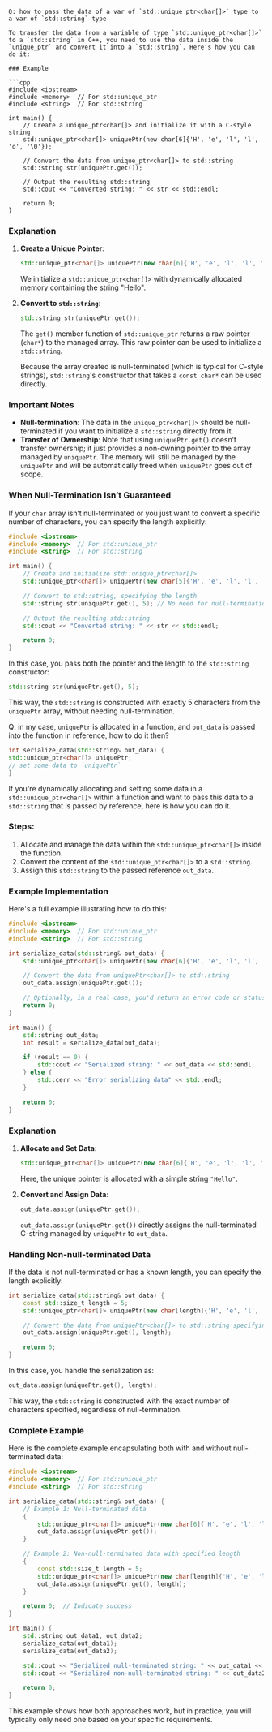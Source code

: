 ```
Q: how to pass the data of a var of `std::unique_ptr<char[]>` type to a var of `std::string` type

To transfer the data from a variable of type `std::unique_ptr<char[]>` to a `std::string` in C++, you need to use the data inside the `unique_ptr` and convert it into a `std::string`. Here's how you can do it:

### Example

```cpp
#include <iostream>
#include <memory>  // For std::unique_ptr
#include <string>  // For std::string

int main() {
    // Create a unique_ptr<char[]> and initialize it with a C-style string
    std::unique_ptr<char[]> uniquePtr(new char[6]{'H', 'e', 'l', 'l', 'o', '\0'});

    // Convert the data from unique_ptr<char[]> to std::string
    std::string str(uniquePtr.get());

    // Output the resulting std::string
    std::cout << "Converted string: " << str << std::endl;

    return 0;
}
```

### Explanation

1. **Create a Unique Pointer**: 
   ```cpp
   std::unique_ptr<char[]> uniquePtr(new char[6]{'H', 'e', 'l', 'l', 'o', '\0'});
   ```
   We initialize a `std::unique_ptr<char[]>` with dynamically allocated memory containing the string "Hello".

2. **Convert to `std::string`**: 
   ```cpp
   std::string str(uniquePtr.get());
   ```
   The `get()` member function of `std::unique_ptr` returns a raw pointer (`char*`) to the managed array. This raw pointer can be used to initialize a `std::string`.

   Because the array created is null-terminated (which is typical for C-style strings), `std::string`'s constructor that takes a `const char*` can be used directly.

### Important Notes
- **Null-termination**: The data in the `unique_ptr<char[]>` should be null-terminated if you want to initialize a `std::string` directly from it.
- **Transfer of Ownership**: Note that using `uniquePtr.get()` doesn’t transfer ownership; it just provides a non-owning pointer to the array managed by `uniquePtr`. The memory will still be managed by the `uniquePtr` and will be automatically freed when `uniquePtr` goes out of scope.

### When Null-Termination Isn’t Guaranteed

If your `char` array isn’t null-terminated or you just want to convert a specific number of characters, you can specify the length explicitly:

```cpp
#include <iostream>
#include <memory>  // For std::unique_ptr
#include <string>  // For std::string

int main() {
    // Create and initialize std::unique_ptr<char[]>
    std::unique_ptr<char[]> uniquePtr(new char[5]{'H', 'e', 'l', 'l', 'o'});

    // Convert to std::string, specifying the length
    std::string str(uniquePtr.get(), 5); // No need for null-termination

    // Output the resulting std::string
    std::cout << "Converted string: " << str << std::endl;

    return 0;
}
```

In this case, you pass both the pointer and the length to the `std::string` constructor:

```cpp
std::string str(uniquePtr.get(), 5);
```

This way, the `std::string` is constructed with exactly 5 characters from the `uniquePtr` array, without needing null-termination.

Q: in my case, `uniquePtr` is allocated in a function, and `out_data` is passed into the function in reference, how to do it then?
```cpp
int serialize_data(std::string& out_data) {
std::unique_ptr<char[]> uniquePtr;
// set some data to `uniquePtr`
}
```

If you're dynamically allocating and setting some data in a `std::unique_ptr<char[]>` within a function and want to pass this data to a `std::string` that is passed by reference, here is how you can do it.

### Steps:
1. Allocate and manage the data within the `std::unique_ptr<char[]>` inside the function.
2. Convert the content of the `std::unique_ptr<char[]>` to a `std::string`.
3. Assign this `std::string` to the passed reference `out_data`.

### Example Implementation

Here's a full example illustrating how to do this:

```cpp
#include <iostream>
#include <memory>  // For std::unique_ptr
#include <string>  // For std::string

int serialize_data(std::string& out_data) {
    std::unique_ptr<char[]> uniquePtr(new char[6]{'H', 'e', 'l', 'l', 'o', '\0'});  // Example data

    // Convert the data from uniquePtr<char[]> to std::string
    out_data.assign(uniquePtr.get());

    // Optionally, in a real case, you'd return an error code or status
    return 0;
}

int main() {
    std::string out_data;
    int result = serialize_data(out_data);

    if (result == 0) {
        std::cout << "Serialized string: " << out_data << std::endl;
    } else {
        std::cerr << "Error serializing data" << std::endl;
    }

    return 0;
}
```

### Explanation

1. **Allocate and Set Data**:
    ```cpp
    std::unique_ptr<char[]> uniquePtr(new char[6]{'H', 'e', 'l', 'l', 'o', '\0'});
    ```
    Here, the unique pointer is allocated with a simple string `"Hello"`.

2. **Convert and Assign Data**:
    ```cpp
    out_data.assign(uniquePtr.get());
    ```
    `out_data.assign(uniquePtr.get())` directly assigns the null-terminated C-string managed by `uniquePtr` to `out_data`.

### Handling Non-null-terminated Data

If the data is not null-terminated or has a known length, you can specify the length explicitly:

```cpp
int serialize_data(std::string& out_data) {
    const std::size_t length = 5;
    std::unique_ptr<char[]> uniquePtr(new char[length]{'H', 'e', 'l', 'l', 'o'});  // Example data

    // Convert the data from uniquePtr<char[]> to std::string specifying length
    out_data.assign(uniquePtr.get(), length);

    return 0;
}
```

In this case, you handle the serialization as:

```cpp
out_data.assign(uniquePtr.get(), length);
```

This way, the `std::string` is constructed with the exact number of characters specified, regardless of null-termination.

### Complete Example

Here is the complete example encapsulating both with and without null-terminated data:

```cpp
#include <iostream>
#include <memory>  // For std::unique_ptr
#include <string>  // For std::string

int serialize_data(std::string& out_data) {
    // Example 1: Null-terminated data
    {
        std::unique_ptr<char[]> uniquePtr(new char[6]{'H', 'e', 'l', 'l', 'o', '\0'});
        out_data.assign(uniquePtr.get());
    }

    // Example 2: Non-null-terminated data with specified length
    {
        const std::size_t length = 5;
        std::unique_ptr<char[]> uniquePtr(new char[length]{'H', 'e', 'l', 'l', 'o'});
        out_data.assign(uniquePtr.get(), length);
    }

    return 0;  // Indicate success
}

int main() {
    std::string out_data1, out_data2;
    serialize_data(out_data1);
    serialize_data(out_data2);

    std::cout << "Serialized null-terminated string: " << out_data1 << std::endl;
    std::cout << "Serialized non-null-terminated string: " << out_data2 << std::endl;

    return 0;
}
```

This example shows how both approaches work, but in practice, you will typically only need one based on your specific requirements.

```